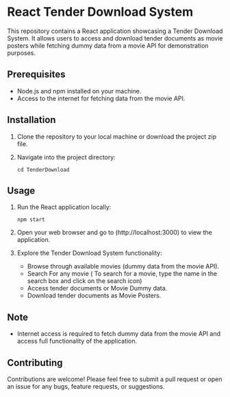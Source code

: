 
# React Tender Download System

This repository contains a React application showcasing a Tender Download System. It allows users to access and download tender documents as movie posters while fetching dummy data from a movie API for demonstration purposes.

## Prerequisites

- Node.js and npm installed on your machine.
- Access to the internet for fetching data from the movie API.

## Installation

1. Clone the repository to your local machine or download the project zip file.

2. Navigate into the project directory:
   ```
   cd TenderDownload
   ```

## Usage

1. Run the React application locally:
   ```
   npm start
   ```

2. Open your web browser and go to (http://localhost:3000) to view the application.

3. Explore the Tender Download System functionality:

   - Browse through available movies (dummy data from the movie API).
   - Search For any movie ( To search for a movie, type the name in the search box and click on the search icon)
   - Access tender documents or Movie Dummy data.
   - Download tender documents as Movie Posters.

## Note

- Internet access is required to fetch dummy data from the movie API and access full functionality of the application.


## Contributing

Contributions are welcome! Please feel free to submit a pull request or open an issue for any bugs, feature requests, or suggestions.

